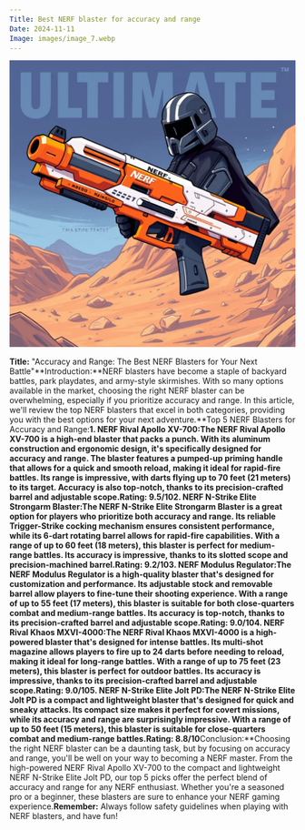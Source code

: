 ```yaml
---
Title: Best NERF blaster for accuracy and range
Date: 2024-11-11
Image: images/image_7.webp
---
```

![Best NERF blaster for accuracy and range Image](images/image_7.webp)

**Title:** "Accuracy and Range: The Best NERF Blasters for Your Next Battle"**Introduction:**NERF blasters have become a staple of backyard battles, park playdates, and army-style skirmishes. With so many options available in the market, choosing the right NERF blaster can be overwhelming, especially if you prioritize accuracy and range. In this article, we'll review the top NERF blasters that excel in both categories, providing you with the best options for your next adventure.**Top 5 NERF Blasters for Accuracy and Range:**1. **NERF Rival Apollo XV-700**:The NERF Rival Apollo XV-700 is a high-end blaster that packs a punch. With its aluminum construction and ergonomic design, it's specifically designed for accuracy and range. The blaster features a pumped-up priming handle that allows for a quick and smooth reload, making it ideal for rapid-fire battles. Its range is impressive, with darts flying up to 70 feet (21 meters) to its target. Accuracy is also top-notch, thanks to its precision-crafted barrel and adjustable scope.**Rating:** 9.5/102. **NERF N-Strike Elite Strongarm Blaster**:The NERF N-Strike Elite Strongarm Blaster is a great option for players who prioritize both accuracy and range. Its reliable Trigger-Strike cocking mechanism ensures consistent performance, while its 6-dart rotating barrel allows for rapid-fire capabilities. With a range of up to 60 feet (18 meters), this blaster is perfect for medium-range battles. Its accuracy is impressive, thanks to its slotted scope and precision-machined barrel.**Rating:** 9.2/103. **NERF Modulus Regulator**:The NERF Modulus Regulator is a high-quality blaster that's designed for customization and performance. Its adjustable stock and removable barrel allow players to fine-tune their shooting experience. With a range of up to 55 feet (17 meters), this blaster is suitable for both close-quarters combat and medium-range battles. Its accuracy is top-notch, thanks to its precision-crafted barrel and adjustable scope.**Rating:** 9.0/104. **NERF Rival Khaos MXVI-4000**:The NERF Rival Khaos MXVI-4000 is a high-powered blaster that's designed for intense battles. Its multi-shot magazine allows players to fire up to 24 darts before needing to reload, making it ideal for long-range battles. With a range of up to 75 feet (23 meters), this blaster is perfect for outdoor battles. Its accuracy is impressive, thanks to its precision-crafted barrel and adjustable scope.**Rating:** 9.0/105. **NERF N-Strike Elite Jolt PD**:The NERF N-Strike Elite Jolt PD is a compact and lightweight blaster that's designed for quick and sneaky attacks. Its compact size makes it perfect for covert missions, while its accuracy and range are surprisingly impressive. With a range of up to 50 feet (15 meters), this blaster is suitable for close-quarters combat and medium-range battles.**Rating:** 8.8/10**Conclusion:**Choosing the right NERF blaster can be a daunting task, but by focusing on accuracy and range, you'll be well on your way to becoming a NERF master. From the high-powered NERF Rival Apollo XV-700 to the compact and lightweight NERF N-Strike Elite Jolt PD, our top 5 picks offer the perfect blend of accuracy and range for any NERF enthusiast. Whether you're a seasoned pro or a beginner, these blasters are sure to enhance your NERF gaming experience.**Remember:** Always follow safety guidelines when playing with NERF blasters, and have fun! 
